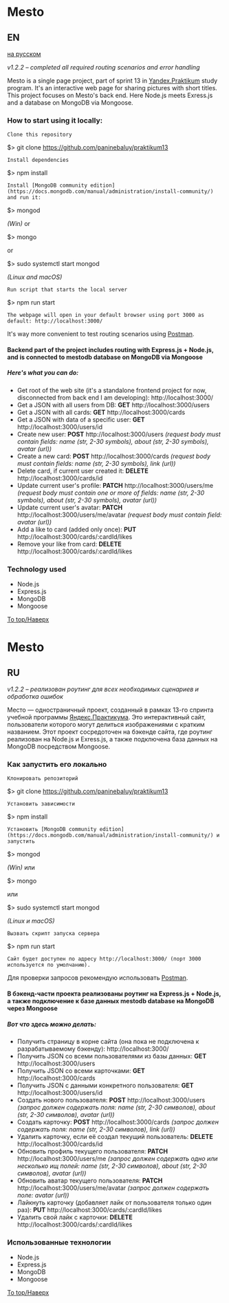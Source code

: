 # Mesto
## EN
[на русском](#ru)

_v1.2.2 &ndash; completed all required routing scenarios and error handling_

Mesto is a single page project, part of sprint 13 in [Yandex.Praktikum](https://praktikum.yandex.ru/profile/web-developer/) study program.
It's an interactive web page for sharing pictures with short titles.
This project focuses on Mesto's back end. Here Node.js meets Exress.js and a database on MongoDB via Mongoose. 

### How to start using it locally:

    Clone this repository

$> git clone https://github.com/paninebaluy/praktikum13

    Install dependencies

$> npm install

    Install [MongoDB community edition](https://docs.mongodb.com/manual/administration/install-community/) and run it:

$> mongod

_(Win)_
or

$> mongo

or

$> sudo systemctl start mongod

_(Linux and macOS)_

    Run script that starts the local server

$> npm run start

    The webpage will open in your default browser using port 3000 as default: http://localhost:3000/ 

It's way more convenient to test routing scenarios using [Postman](https://www.postman.com/).

#### Backend part of the project includes routing with Express.js + Node.js, and is connected to mestodb database on MongoDB via Mongoose
##### Here's what you can do:

+ Get root of the web site (it's a standalone frontend project for now, disconnected from back end I am developing): http://localhost:3000/
+ Get a JSON with all users from DB: **GET** http://localhost:3000/users
+ Get a JSON with all cards: **GET** http://localhost:3000/cards
+ Get a JSON with data of a specific user: **GET** http://localhost:3000/users/id
+ Create new user: **POST** http://localhost:3000/users *(request body must contain fields: name (str, 2-30 symbols), about (str, 2-30 symbols), avatar (url))*
+ Create a new card: **POST** http://localhost:3000/cards *(request body must contain fields: name (str, 2-30 symbols), link (url))*
+ Delete card, if current user created it: **DELETE** http://localhost:3000/cards/id
+ Update current user's profile: **PATCH** http://localhost:3000/users/me *(request body must contain one or more of fields: name (str, 2-30 symbols), about (str, 2-30 symbols), avatar (url))*
+ Update current user's avatar: **PATCH** http://localhost:3000/users/me/avatar *(request body must contain field: avatar (url))*
+ Add a like to card (added only once): **PUT** http://localhost:3000/cards/:cardId/likes
+ Remove your like from card: **DELETE** http://localhost:3000/cards/:cardId/likes

### Technology used
+ Node.js
+ Express.js
+ MongoDB
+ Mongoose

[To top/Наверх](#Mesto)

# Mesto
## RU

_v1.2.2 &ndash; реализован роутинг для всех необходимых сценариев и обработка ошибок_

Место &mdash; одностраничный проект, созданный в рамках 13-го спринта учебной программы [Яндекс.Практикума](https://praktikum.yandex.ru/profile/web-developer/). Это интерактивный сайт, пользователи которого могут делиться изображениями с кратким названием.
Этот проект сосредоточен на бэкенде сайта, где роутинг реализован на Node.js и Exress.js, а также подключена база данных на MongoDB посредством Mongoose. 

### Как запустить его локально

    Клонировать репозиторий

$> git clone https://github.com/paninebaluy/praktikum13

    Установить зависимости

$> npm install

    Установить [MongoDB community edition](https://docs.mongodb.com/manual/administration/install-community/) и запустить

$> mongod

_(Win)_
или

$> mongo

или

$> sudo systemctl start mongod

_(Linux и macOS)_

    Вызвать скрипт запуска сервера

$> npm run start

    Сайт будет доступен по адресу http://localhost:3000/ (порт 3000 используется по умолчанию).

Для проверки запросов рекомендую использовать [Postman](https://www.postman.com/).
   
#### В бэкенд-части проекта реализованы роутинг на Express.js + Node.js, а также подключение к базе данных mestodb database на MongoDB через Mongoose
##### Вот что здесь можно делать:

+ Получить страницу в корне сайта (она пока не подключена к разрабатываемому бэкенду): http://localhost:3000/
+ Получить JSON со всеми пользователями из базы данных: **GET** http://localhost:3000/users
+ Получить JSON со всеми карточками: **GET** http://localhost:3000/cards
+ Получить JSON с данными конкретного пользователя: **GET** http://localhost:3000/users/id
+ Создать нового пользователя: **POST** http://localhost:3000/users *(запрос должен содержать поля: name (str, 2-30 символов), about (str, 2-30 символов), avatar (url))*
+ Создать карточку: **POST** http://localhost:3000/cards *(запрос должен содержать поля: name (str, 2-30 символов), link (url))*
+ Удалить карточку, если её создал текущий пользователь: **DELETE** http://localhost:3000/cards/id
+ Обновить профиль текущего пользователя: **PATCH** http://localhost:3000/users/me *(запрос должен содержать одно или несколько ищ полей: name (str, 2-30 символов), about (str, 2-30 символов), avatar (url))*
+ Обновить аватар текущего пользователя: **PATCH** http://localhost:3000/users/me/avatar *(запрос должен содержать поле: avatar (url))*
+ Лайкнуть карточку (добавляет лайк от пользователя только один раз): **PUT** http://localhost:3000/cards/:cardId/likes
+ Удалить свой лайк с карточки: **DELETE** http://localhost:3000/cards/:cardId/likes

### Использованные технологии
+ Node.js
+ Express.js
+ MongoDB
+ Mongoose

[To top/Наверх](#Mesto)
